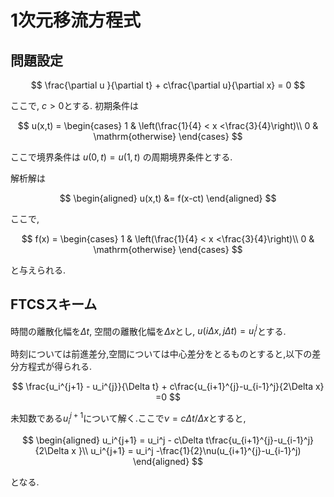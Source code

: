 # 1次元移流方程式

## 問題設定

$$
\frac{\partial u }{\partial t} + c\frac{\partial u}{\partial x} = 0 
$$

ここで, $c>0$とする.
初期条件は

$$
u(x,t) = 
\begin{cases}
    1 & \left(\frac{1}{4} < x <\frac{3}{4}\right)\\
    0 & \mathrm{otherwise}
\end{cases}
$$

ここで境界条件は
$u(0,t)=u(1,t)$
の周期境界条件とする.

解析解は

$$
\begin{aligned}
    u(x,t) &= f(x-ct)
\end{aligned}
$$

ここで, 

$$
f(x) = 
\begin{cases}
    1 & \left(\frac{1}{4} < x <\frac{3}{4}\right)\\
    0 & \mathrm{otherwise}
\end{cases}
$$

と与えられる.

## FTCSスキーム

時間の離散化幅を$\Delta t$, 空間の離散化幅を$\Delta x$とし,
$u(i\Delta x, j\Delta t) = u_i^j$とする.

時刻については前進差分,空間については中心差分をとるものとすると,以下の差分方程式が得られる.

$$
\frac{u_i^{j+1} - u_i^{j}}{\Delta t} + c\frac{u_{i+1}^{j}-u_{i-1}^j}{2\Delta x} =0
$$

未知数である$u_i^{j+1}$について解く.ここで$\nu=c\Delta t /\Delta x$とすると,

$$
\begin{aligned}
u_i^{j+1} = u_i^j - c\Delta t\frac{u_{i+1}^{j}-u_{i-1}^j}{2\Delta x }\\
u_i^{j+1} = u_i^j -\frac{1}{2}\nu(u_{i+1}^{j}-u_{i-1}^j)
\end{aligned}
$$

となる.
